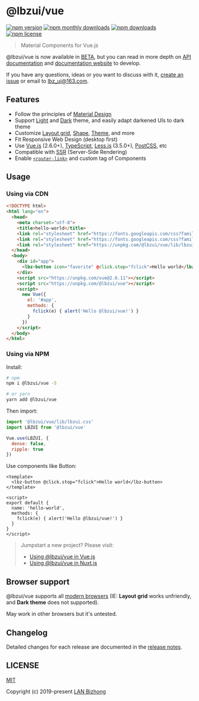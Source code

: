 # @lbzui/vue

[![npm version](https://img.shields.io/npm/v/@lbzui/vue)](https://www.npmjs.com/package/@lbzui/vue)
[![npm monthly downloads](https://img.shields.io/npm/dm/@lbzui/vue)](https://www.npmjs.com/package/@lbzui/vue)
[![npm downloads](https://img.shields.io/npm/dt/@lbzui/vue)](https://www.npmjs.com/package/@lbzui/vue)
[![npm license](https://img.shields.io/npm/l/@lbzui/vue)](https://github.com/lbzui/vue/blob/master/LICENSE)

> Material Components for Vue.js

@lbzui/vue is now available in [BETA](https://github.com/lbzui/vue/projects/1), but you can read in more depth on [API documentation](https://github.com/lbzui/vue/projects/2) and [documentation website](https://lbzui-vue.lanbizhong.com/) to develop.

If you have any questions, ideas or you want to discuss with it, [create an issue](https://github.com/lbzui/vue/issues/new) or email to lbz_ui@163.com.

## Features

- Follow the principles of [Material Design](https://material.io/)
- Support [Light](https://material.io/design/color/the-color-system.html) and [Dark](https://material.io/design/color/dark-theme.html) theme, and easily adapt darkened UIs to dark theme
- Customize [Layout grid](https://material.io/design/layout/responsive-layout-grid.html), [Shape](https://material.io/design/shape/about-shape.html#shape-customization-tool), [Theme](https://material.io/resources/color/), and more
- Fit Responsive Web Design (desktop first)
- Use [Vue.js](https://vuejs.org/) (2.6.0+), [TypeScript](http://www.typescriptlang.org/), [Less.js](http://lesscss.org/) (3.5.0+), [PostCSS](https://postcss.org/), etc
- Compatible with [SSR](https://ssr.vuejs.org/) (Server-Side Rendering)
- Enable [`<router-link>`](https://router.vuejs.org/api/#router-link-props) and custom tag of Components

## Usage

### Using via CDN

```html
<!DOCTYPE html>
<html lang="en">
  <head>
    <meta charset="utf-8">
    <title>hello-world</title>
    <link rel="stylesheet" href="https://fonts.googleapis.com/css?family=Roboto:300,400,500&display=swap">
    <link rel="stylesheet" href="https://fonts.googleapis.com/css?family=Material+Icons&display=block">
    <link rel="stylesheet" href="https://unpkg.com/@lbzui/vue/lib/lbzui.css">
  </head>
  <body>
    <div id="app">
      <lbz-button icon="favorite" @click.stop="fclick">Hello world</lbz-button>
    </div>
    <script src="https://unpkg.com/vue@2.6.11"></script>
    <script src="https://unpkg.com/@lbzui/vue"></script>
    <script>
      new Vue({
        el: '#app',
        methods: {
          fclick(e) { alert('Hello @lbzui/vue!') }
        }
      })
    </script>
  </body>
</html>
```

### Using via NPM

Install:

```bash
# npm
npm i @lbzui/vue -S

# or yarn
yarn add @lbzui/vue
```

Then import:

```js
import '@lbzui/vue/lib/lbzui.css'
import LBZUI from '@lbzui/vue'

Vue.use(LBZUI, {
  dense: false,
  ripple: true
})
```

Use components like Button:

```vue
<template>
  <lbz-button @click.stop="fclick">Hello world</lbz-button>
</template>

<script>
export default {
  name: 'hello-world',
  methods: {
    fclick(e) { alert('Hello @lbzui/vue!') }
  }
}
</script>
```

> Jumpstart a new project? Please visit:
>- [Using @lbzui/vue in Vue.js](/README.VUE.md)
>- [Using @lbzui/vue in Nuxt.js](/README.NUXT.md)

## Browser support

@lbzui/vue supports all [modern browsers](https://browserl.ist/?q=%3E%3D+1%25) (IE: **Layout grid** works unfriendly, and **Dark theme** does not supported).

May work in other browsers but it's untested.

## Changelog

Detailed changes for each release are documented in the [release notes](https://github.com/lbzui/vue/releases).

## LICENSE

[MIT](/LICENSE)

Copyright (c) 2019-present [LAN Bizhong](https://lanbizhong.com/)
